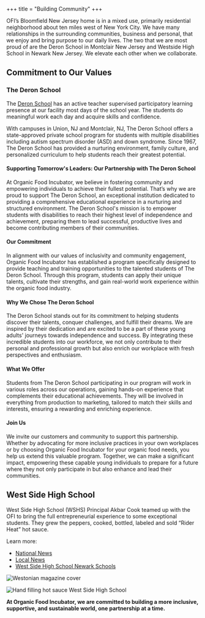 +++
title = "Building Community"
+++

OFI’s Bloomfield New Jersey home is in a mixed use, primarily residential neighborhood about ten miles west of New York City. We have many relationships in the surrounding communities, business and personal, that we enjoy and bring purpose to our daily lives. The two that we are most proud of are the Deron School in Montclair New Jersey and Westside High School in Newark New Jersey. We elevate each other when we collaborate.

## Commitment to Our Values

### The Deron School

The [Deron School](https://www.deronschool.org/) has an active teacher supervised participatory learning presence at our facility most days of the school year. The students do meaningful work each day and acquire skills and confidence.

With campuses in Union, NJ and Montclair, NJ, The Deron School offers a state-approved private school program for students with multiple disabilities including autism spectrum disorder (ASD) and down syndrome. Since 1967, The Deron School has provided a nurturing environment, family culture, and personalized curriculum to help students reach their greatest potential.

#### Supporting Tomorrow's Leaders: Our Partnership with The Deron School

At Organic Food Incubator, we believe in fostering community and empowering individuals to achieve their fullest potential. That’s why we are proud to support The Deron School, an exceptional institution dedicated to providing a comprehensive educational experience in a nurturing and structured environment. The Deron School's mission is to empower students with disabilities to reach their highest level of independence and achievement, preparing them to lead successful, productive lives and become contributing members of their communities.

#### Our Commitment

In alignment with our values of inclusivity and community engagement, Organic Food Incubator has established a program specifically designed to provide teaching and training opportunities to the talented students of The Deron School. Through this program, students can apply their unique talents, cultivate their strengths, and gain real-world work experience within the organic food industry.

#### Why We Chose The Deron School

The Deron School stands out for its commitment to helping students discover their talents, conquer challenges, and fulfill their dreams. We are inspired by their dedication and are excited to be a part of these young adults' journeys towards independence and success. By integrating these incredible students into our workforce, we not only contribute to their personal and professional growth but also enrich our workplace with fresh perspectives and enthusiasm.

#### What We Offer

Students from The Deron School participating in our program will work in various roles across our operations, gaining hands-on experience that complements their educational achievements. They will be involved in everything from production to marketing, tailored to match their skills and interests, ensuring a rewarding and enriching experience.

#### Join Us

We invite our customers and community to support this partnership. Whether by advocating for more inclusive practices in your own workplaces or by choosing Organic Food Incubator for your organic food needs, you help us extend this valuable program. Together, we can make a significant impact, empowering these capable young individuals to prepare for a future where they not only participate in but also enhance and lead their communities.

## West Side High School

West Side High School (WSHS) Principal Akbar Cook teamed up with the OFI to bring the full entrepreneurial experience to some exceptional students. They grew the peppers, cooked, bottled, labeled and sold “Rider Heat” hot sauce.

Learn more:

- [National News](https://www.youtube.com/watch?v=O1P6oZjfR54)
- [Local News](https://www.nps.k12.nj.us/wsd/)
- [West Side High School Newark Schools](https://www.nps.k12.nj.us/wsd/school-of-entrepreneurial-studies/)

![Westonian magazine cover](/images/uploads/westonian.jpg "Westonian magazine cover")

![Hand filling hot sauce West Side High School](/images/uploads/dsc_0065-large.jpeg "Hand filling hot sauce")

[](https://www.nps.k12.nj.us/wsd/school-of-entrepreneurial-studies/)

**At Organic Food Incubator, we are committed to building a more inclusive, supportive, and sustainable world, one partnership at a time.**
